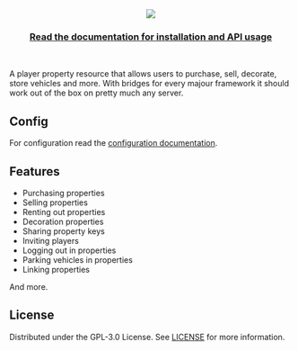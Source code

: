 <div align="center">
  <div align="center"><img src="https://i.imgur.com/efWK1Rc.png"></div>

  <a align="center" href="https://docs.boris.foo/bnl-housing/">
    <h3>Read the documentation for installation and API usage</h3>
  </a>
</div>

<br>

A player property resource that allows users to purchase, sell, decorate, store vehicles and more. With bridges for every majour framework it should work out of the box on pretty much any server.

## Config

For configuration read the [configuration documentation](https://docs.boris.foo/bnl-housing/guides/configuration).

## Features

- Purchasing properties
- Selling properties
- Renting out properties
- Decoration properties
- Sharing property keys
- Inviting players
- Logging out in properties
- Parking vehicles in properties
- Linking properties

And more.

## License

Distributed under the GPL-3.0 License. See [LICENSE](https://github.com/borisnliscool/bnl-housing/blob/main/LICENSE) for more information.
